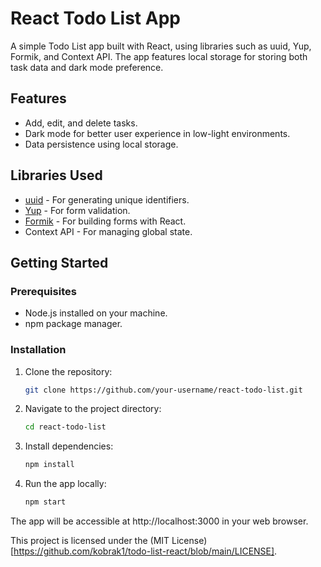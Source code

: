# React Todo List App

A simple Todo List app built with React, using libraries such as uuid, Yup, Formik, and Context API. The app features local storage for storing both task data and dark mode preference.

## Features

- Add, edit, and delete tasks.
- Dark mode for better user experience in low-light environments.
- Data persistence using local storage.

## Libraries Used

- [uuid](https://www.npmjs.com/package/uuid) - For generating unique identifiers.
- [Yup](https://www.npmjs.com/package/yup) - For form validation.
- [Formik](https://formik.org/) - For building forms with React.
- Context API - For managing global state.

## Getting Started

### Prerequisites

- Node.js installed on your machine.
- npm package manager.

### Installation

1. Clone the repository:

   ```bash
   git clone https://github.com/your-username/react-todo-list.git

2. Navigate to the project directory:
   ```bash
   cd react-todo-list

3. Install dependencies:
   ```bash
   npm install

4. Run the app locally:
   ```bash
   npm start
The app will be accessible at http://localhost:3000 in your web browser.

This project is licensed under the (MIT License)[https://github.com/kobrak1/todo-list-react/blob/main/LICENSE].

